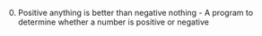0. Positive anything is better than negative nothing - A program to determine whether a number is positive or negative
